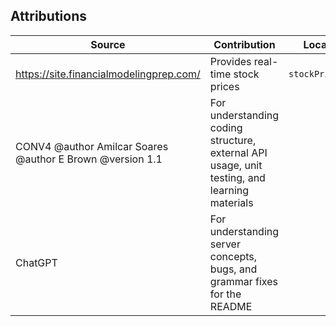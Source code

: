 ## Attributions
| Source                                   | Contribution                                      | Location      |
|------------------------------------------|---------------------------------------------------|---------------|
| https://site.financialmodelingprep.com/  | Provides real-time stock prices  | `stockPrice.mjs` |
| CONV4  @author Amilcar Soares @author E Brown @version 1.1        | For understanding coding structure, external API usage, unit testing, and learning materials            | |
| ChatGPT| For understanding server concepts, bugs, and grammar fixes for the README